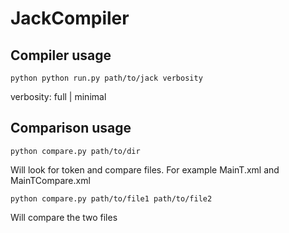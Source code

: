# JackCompiler

## Compiler usage

`python python run.py path/to/jack verbosity`

verbosity: full | minimal

## Comparison usage

`python compare.py path/to/dir`

Will look for token and compare files. For example MainT.xml and MainTCompare.xml

`python compare.py path/to/file1 path/to/file2`

Will compare the two files
